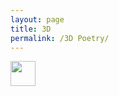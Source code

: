 ```yaml
---
layout: page
title: 3D
permalink: /3D Poetry/
---
```



<img src="https://media.giphy.com/media/D8f55hRV0ujBjDOe3w/giphy.gif" width="40" height="40" />



